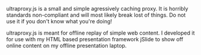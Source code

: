 ultraproxy.js is a small and simple agressively caching proxy. It is horribly standards non-compliant and will most likely break lost of things. Do not use it if you don't know what you're doing!

ultraproxy.js is meant for offline replay of simple web content. I developed it for use with my HTML based presentation framework jSlide to show off online content on my offline presentation laptop.
